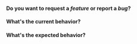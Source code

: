 
#### Do you want to request a *feature* or report a *bug*?

<!-- 
If you have a question, you might ask it in our Slack channel instead.

https://slate-slack.herokuapp.com/
-->

#### What's the current behavior?

<!-- 
For bugs, please create a JSFiddle that reproduces the issue using 
our template, and include a GIF showing how to easily reproduce it.

And for bugs please include your OS, browser, Slate version and any
other bit of info that may track down why it's happening.

https://jsfiddle.net/2zokvrvt/7/
http://recordit.co/
-->

#### What's the expected behavior?

<!-- 
Researching how other editors handle this issue is super helpful!

https://draftjs.org/
http://prosemirror.net/
https://quilljs.com/
-->
